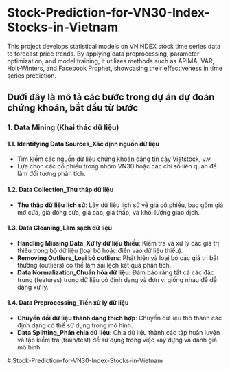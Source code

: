 # Stock-Prediction-for-VN30-Index-Stocks-in-Vietnam
This project develops statistical models on VNINDEX stock time series data to forecast price trends. By applying data preprocessing, parameter optimization, and model training, it utilizes methods such as ARIMA, VAR, Holt-Winters, and Facebook Prophet, showcasing their effectiveness in time series prediction.

## Dưới đây là mô tả các bước trong dự án **dự đoán chứng khoán**, bắt đầu từ bước 
### 1. **Data Mining (Khai thác dữ liệu)**

#### 1.1. **Identifying Data Sources_Xác định nguồn dữ liệu**
   - Tìm kiếm các nguồn dữ liệu chứng khoán đáng tin cậy  Vietstock, v.v.
   - Lựa chọn các cổ phiếu trong nhóm VN30 hoặc các chỉ số liên quan để làm đối tượng phân tích.

#### 1.2. **Data Collection_Thu thập dữ liệu**
   - **Thu thập dữ liệu lịch sử**: Lấy dữ liệu lịch sử về giá cổ phiếu, bao gồm giá mở cửa, giá đóng cửa, giá cao, giá thấp, và khối lượng giao dịch.

#### 1.3. **Data Cleaning_Làm sạch dữ liệu**
   - **Handling Missing Data_Xử lý dữ liệu thiếu**: Kiểm tra và xử lý các giá trị thiếu trong bộ dữ liệu (loại bỏ hoặc điền vào dữ liệu thiếu).
   - **Removing Outliers_Loại bỏ outliers**: Phát hiện và loại bỏ các giá trị bất thường (outliers) có thể làm sai lệch kết quả phân tích.
   - **Data Normalization_Chuẩn hóa dữ liệu**: Đảm bảo rằng tất cả các đặc trưng (features) trong dữ liệu có định dạng và đơn vị giống nhau để dễ dàng xử lý.

#### 1.4. **Data Preprocessing_Tiền xử lý dữ liệu**
   - **Chuyển đổi dữ liệu thành dạng thích hợp**: Chuyển dữ liệu thô thành các định dạng có thể sử dụng trong mô hình.
   - **Data Splitting_Phân chia dữ liệu**: Chia dữ liệu thành các tập huấn luyện và tập kiểm tra (train/test) để sử dụng trong việc xây dựng và đánh giá mô hình.


#   S t o c k - P r e d i c t i o n - f o r - V N 3 0 - I n d e x - S t o c k s - i n - V i e t n a m 
 
 
